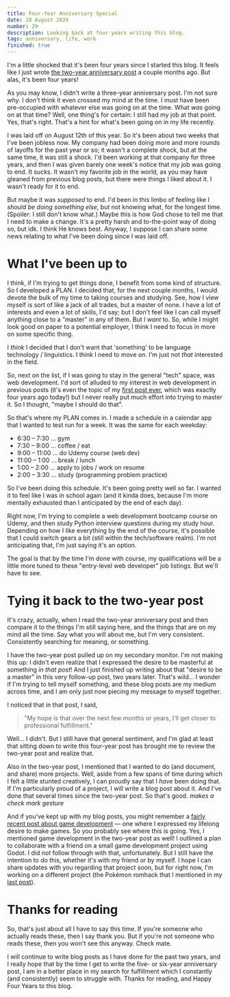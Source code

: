 ```yaml
---
title: Four-Year Anniversary Special
date: 28 August 2024
number: 29
description: Looking back at four years writing this blog.
tags: anniversary, life, work
finished: true
---
```


I'm a little shocked that it's been four years since I started this blog. It feels like I just wrote [the two-year anniversary post](https://derekandersen.net/blog/two-year-anniversary) a couple months ago. But alas, it's been four years!

As you may know, I didn't write a three-year anniversary post. I'm not sure why. I don't think it even crossed my mind at the time. I must have been pre-occupied with whatever else was going on at the time. What _was_ going on at that time? Well, one thing's for certain: I still had my job at that point. Yes, that's right. That's a hint for what's been going on in my life recently.

I was laid off on August 12th of this year. So it's been about two weeks that I've been jobless now. My company had been doing more and more rounds of layoffs for the past year or so; it wasn't a complete shock, but at the same time, it was still a shock. I'd been working at that company for three years, and then I was given barely one week's notice that my job was going to end. It sucks. It wasn't my favorite job in the world, as you may have gleaned from previous blog posts, but there were things I liked about it. I wasn't ready for it to end.

But maybe it was _supposed_ to end. I'd been in this limbo of feeling like I _should be doing something else_, but not knowing what, for the longest time. (Spoiler: I still don't know what.) Maybe this is how God chose to tell me that I need to make a change. It's a pretty harsh and to-the-point way of doing so, but idk. I think He knows best. Anyway, I suppose I can share some news relating to what I've been doing since I was laid off.

# What I've been up to
I think, if I'm trying to get things done, I benefit from some kind of structure. So I developed a PLAN. I decided that, for the next couple months, I would devote the bulk of my time to taking courses and studying. See, how I view myself is sort of like a jack of all trades, but a master of none. I have a lot of interests and even a lot of skills, I'd say; but I don't feel like I can call myself anything close to a "master" in any of them. But I _want_ to. So, while I might look good on paper to a potential employer, I think I need to focus in more on some specific thing.

I _think_ I decided that I don't want that 'something' to be language technology / linguistics. I think I need to move on. I'm just not _that_ interested in the field.

So, next on the list, if I was going to stay in the general "tech" space, was web development. I'd sort of alluded to my interest in web development in previous posts (it's even the topic of my [first post ever](https://derekandersen.net/blog/my-first-website), which was exactly four years ago today!) but I never really put much effort into trying to master it. So I thought, "maybe I should do that".

So that's where my PLAN comes in. I made a schedule in a calendar app that I wanted to test run for a week. It was the same for each weekday:
- 6:30 – 7:30 ... gym
- 7:30 – 9:00 ... coffee / eat
- 9:00 – 11:00 ... do Udemy course (web dev)
- 11:00 – 1:00 ... break / lunch
- 1:00 – 2:00 ... apply to jobs / work on resume
- 2:00 – 3:30 ... study (programming problem practice)

So I've been doing this schedule. It's been going pretty well so far. I wanted it to feel like I was in school again (and it kinda does, because I'm more mentally exhausted than I anticipated by the end of each day).

Right now, I'm trying to complete a web development bootcamp course on Udemy, and then study Python interview questions during my study hour. Depending on how I like everything by the end of the course, it's possible that I could switch gears a bit (still within the tech/software realm). I'm not anticipating that, I'm just saying it's an option.

The goal is that by the time I'm done with course, my qualifications will be a little more tuned to these "entry-level web developer" job listings. But we'll have to see.

# Tying it back to the two-year post
It's crazy, actually, when I read the two-year anniversary post and then compare it to the things I'm still saying here, and the things that are on my mind all the time. Say what you will about me, but I'm very consistent. Consistently searching for meaning, or something.

I have the two-year post pulled up on my secondary monitor. I'm not making this up: I didn't even realize that I expressed the desire to be masterful at something _in that post_! And I just finished up writing about that "desire to be a master" in this very follow-up post, two years later. That's wild... I wonder if I'm trying to tell myself something, and these blog posts are my medium across time, and I am only just now piecing my message to myself together.

I noticed that in that post, I said,
> "My hope is that over the next few months or years, I'll get closer to professional fulfillment."

Well... I didn't. But I still have that general sentiment, and I'm glad at least that sitting down to write this four-year post has brought me to review the two-year post and realize that.

Also in the two-year post, I mentioned that I wanted to do (and document, and share) more projects. Well, aside from a few spans of time during which I felt a little stunted creatively, I can proudly say that I _have_ been doing that. If I'm particularly proud of a project, I will write a blog post about it. And I've done that several times since the two-year post. So that's good. _makes a check mark gesture_

And if you've kept up with my blog posts, you might remember a [fairly recent post about game development](https://derekandersen.net/blog/gamedev-history) — one where I expressed my lifelong desire to make games. So you probably see where this is going. Yes, I mentioned game development in the two-year post as well! I outlined a plan to collaborate with a friend on a small game development project using Godot. I did _not_ follow through with that, unfortunately. But I still have the intention to do this, whether it's with my friend or by myself. I hope I can share updates with you regarding that project soon, but for right now, I'm working on a different project (the Pokémon romhack that I mentioned in my [last post](https://derekandersen.net/blog/pokemon-forever-cartridges)).

# Thanks for reading

So, that's just about all I have to say this time. If you're someone who actually reads these, then I say thank you. But if you're not someone who reads these, then you won't see this anyway. Check mate.

I will continue to write blog posts as I have done for the past two years, and I really hope that by the time I get to write the five- or six-year anniversary post, I am in a better place in my search for fulfillment which I constantly (and consistently) seem to struggle with. Thanks for reading, and Happy Four Years to this blog.
